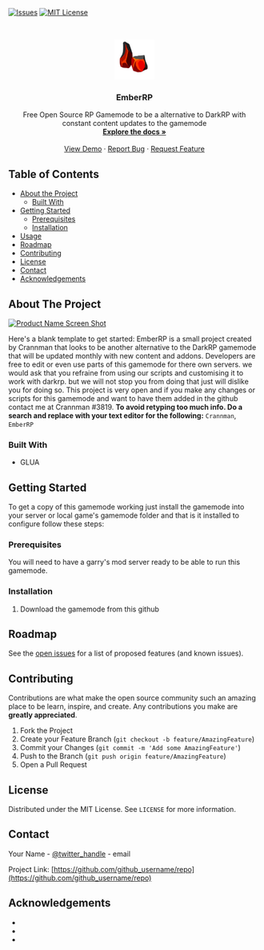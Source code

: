 <!--
*** Thanks for checking out this README Template. If you have a suggestion that would
*** make this better, please fork the repo and create a pull request or simply open
*** an issue with the tag "enhancement".
*** Thanks again! Now go create something AMAZING! :D
***
***
***
*** To avoid retyping too much info. Do a search and replace for the following:
*** github_username, repo, twitter_handle, email
-->





<!-- PROJECT SHIELDS -->
<!--
*** I'm using markdown "reference style" links for readability.
*** Reference links are enclosed in brackets [ ] instead of parentheses ( ).
*** See the bottom of this document for the declaration of the reference variables
*** for contributors-url, forks-url, etc. This is an optional, concise syntax you may use.
*** https://www.markdownguide.org/basic-syntax/#reference-style-links
-->
[![Issues][issues-shield]][issues-url]
[![MIT License][license-shield]][license-url]




<!-- PROJECT LOGO -->
<br />
<p align="center">
  <a href="https://github.com/crannman/EmberRP">
    <img src="emberrp/erp.png" alt="Logo" width="80" height="80">
  </a>

  <h3 align="center">EmberRP</h3>

  <p align="center">
    Free Open Source RP Gamemode to be a alternative to DarkRP with constant content updates to the gamemode
    <br />
    <a href="https://github.com/crannman/EmberRP"><strong>Explore the docs »</strong></a>
    <br />
    <br />
    <a href="https://github.com/crannman/EmberRP">View Demo</a>
    ·
    <a href="https://github.com/crannman/EmberRP/issues">Report Bug</a>
    ·
    <a href="https://github.com/crannman/EmberRP/issues">Request Feature</a>
  </p>
</p>



<!-- TABLE OF CONTENTS -->
## Table of Contents

* [About the Project](#about-the-project)
  * [Built With](#built-with)
* [Getting Started](#getting-started)
  * [Prerequisites](#prerequisites)
  * [Installation](#installation)
* [Usage](#usage)
* [Roadmap](#roadmap)
* [Contributing](#contributing)
* [License](#license)
* [Contact](#contact)
* [Acknowledgements](#acknowledgements)



<!-- ABOUT THE PROJECT -->
## About The Project

[![Product Name Screen Shot][product-screenshot]](https://example.com)

Here's a blank template to get started:
EmberRP is a small project created by Crannman that looks to be another alternative to the DarkRP gamemode that will be updated monthly with new content and addons. Developers are free to edit or even use parts of this gamemode for there own servers. we would ask that you refraine from using our scripts and customising it to work with darkrp. but we will not stop you from doing that just will dislike you for doing so. This project is very open and if you make any changes or scripts for this gamemode and want to have them added in the github contact me at Crannman #3819.
**To avoid retyping too much info. Do a search and replace with your text editor for the following:**
`Crannman`, `EmberRP`


### Built With

* []() GLUA




<!-- GETTING STARTED -->
## Getting Started
To get a copy of this gamemode working just install the gamemode into your server or local game's gamemode folder and that is it installed to configure follow these steps:

### Prerequisites

You will need to have a garry's mod server ready to be able to run this gamemode.

### Installation

1. Download the gamemode from this github



<!-- ROADMAP -->
## Roadmap

See the [open issues](https://github.com/crannman/EmberRP/issues) for a list of proposed features (and known issues).



<!-- CONTRIBUTING -->
## Contributing

Contributions are what make the open source community such an amazing place to be learn, inspire, and create. Any contributions you make are **greatly appreciated**.

1. Fork the Project
2. Create your Feature Branch (`git checkout -b feature/AmazingFeature`)
3. Commit your Changes (`git commit -m 'Add some AmazingFeature'`)
4. Push to the Branch (`git push origin feature/AmazingFeature`)
5. Open a Pull Request



<!-- LICENSE -->
## License

Distributed under the MIT License. See `LICENSE` for more information.



<!-- CONTACT -->
## Contact

Your Name - [@twitter_handle](https://twitter.com/twitter_handle) - email

Project Link: [https://github.com/github_username/repo](https://github.com/github_username/repo)



<!-- ACKNOWLEDGEMENTS -->
## Acknowledgements

* []()
* []()
* []()





<!-- MARKDOWN LINKS & IMAGES -->
<!-- https://www.markdownguide.org/basic-syntax/#reference-style-links -->
[contributors-shield]: https://img.shields.io/github/contributors/othneildrew/Best-README-Template.svg?style=flat-square
[contributors-url]: https://github.com/othneildrew/Best-README-Template/graphs/contributors
[forks-shield]: https://img.shields.io/github/forks/othneildrew/Best-README-Template.svg?style=flat-square
[forks-url]: https://github.com/othneildrew/Best-README-Template/network/members
[stars-shield]: https://img.shields.io/github/stars/othneildrew/Best-README-Template.svg?style=flat-square
[stars-url]: https://github.com/othneildrew/Best-README-Template/stargazers
[issues-shield]: https://img.shields.io/github/issues/othneildrew/Best-README-Template.svg?style=flat-square
[issues-url]: https://github.com/othneildrew/Best-README-Template/issues
[license-shield]: https://img.shields.io/github/license/othneildrew/Best-README-Template.svg?style=flat-square
[license-url]: https://github.com/othneildrew/Best-README-Template/blob/master/LICENSE.txt
[linkedin-shield]: https://img.shields.io/badge/-LinkedIn-black.svg?style=flat-square&logo=linkedin&colorB=555
[linkedin-url]: https://linkedin.com/in/othneildrew
[product-screenshot]: images/screenshot.png
